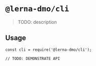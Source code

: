 # `@lerna-dmo/cli`

> TODO: description

## Usage

```
const cli = require('@lerna-dmo/cli');

// TODO: DEMONSTRATE API
```
